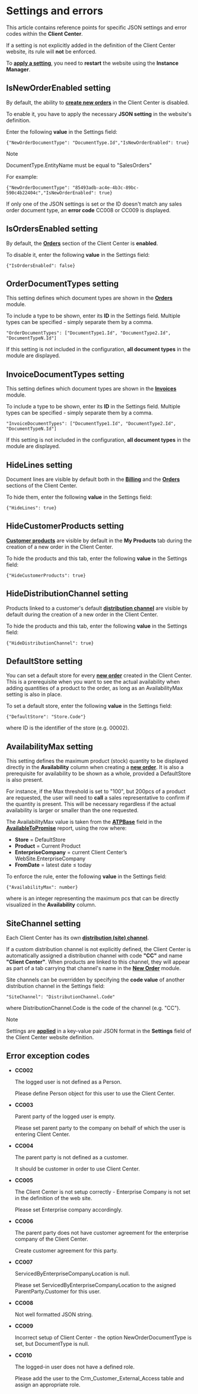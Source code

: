 # Settings and errors 

This article contains reference points for specific JSON settings and error codes within the **Client Center**.

If a setting is not explicitly added in the definition of the Client Center website, its rule will **not** be enforced.

To **[apply a setting](how-to/apply-platform-settings.md)**, you need to **restart** the website using the **Instance Manager**.

## IsNewOrderEnabled setting

By default, the ability to **[create new orders](https://docs.erp.net/tech/modules/crm/clientcenter/orders/new-order.html)** in the Client Center is disabled. 

To enable it, you have to apply the necessary **JSON setting** in the website's definition.

Enter the following **value** in the Settings field:

```
{"NewOrderDocumentType": "DocumentType.Id","IsNewOrderEnabled": true}
```

> [!NOTE]
> DocumentType.EntityName must be equal to "SalesOrders"


For example:

```
{"NewOrderDocumentType": "85493adb-ac4e-4b3c-89bc-590c4b22404c","IsNewOrderEnabled": true}
```

If only one of the JSON settings is set or the ID doesn't match any sales order document type, an **error code** CC008 or CC009 is displayed.

## IsOrdersEnabled setting

By default, the **[Orders](orders/index.md)** section of the Client Center is **enabled**. 

To disable it, enter the following **value** in the Settings field:

```
{"IsOrdersEnabled": false} 
```

## OrderDocumentTypes setting

This setting defines which document types are shown in the **[Orders](orders/orders.md)** module. 

To include a type to be shown, enter its **ID** in the Settings field. Multiple types can be specified - simply separate them by a comma.

```
"OrderDocumentTypes": ["DocumentType1.Id", "DocumentType2.Id", "DocumentTypeN.Id"]
```

If this setting is not included in the configuration, **all document types** in the module are displayed.

## InvoiceDocumentTypes setting

This setting defines which document types are shown in the **[Invoices](billing/invoices.md)** module. 

To include a type to be shown, enter its **ID** in the Settings field. Multiple types can be specified - simply separate them by a comma.

```
"InvoiceDocumentTypes": ["DocumentType1.Id", "DocumentType2.Id", "DocumentTypeN.Id"]
```

If this setting is not included in the configuration, **all document types** in the module are displayed.

## HideLines setting

Document lines are visible by default both in the **[Billing](billing/index.md)** and the **[Orders](orders/index.md)** sections of the Client Center.

To hide them, enter the following **value** in the Settings field:

```
{"HideLines": true}
```

## HideCustomerProducts setting

**[Customer products](https://docs.erp.net/tech/modules/crm/sales/definitions/define-customers.html)** are visible by default in the **My Products** tab during the creation of a new order in the Client Center.

To hide the products and this tab, enter the following **value** in the Settings field:

```
{"HideCustomerProducts": true}
```

## HideDistributionChannel setting

Products linked to a customer's default **[distribution channel](https://docs.erp.net/tech/modules/crm/marketing/distribution-channels/index.html)** are visible by default during the creation of a new order in the Client Center.

To hide the products and this tab, enter the following **value** in the Settings field:

```
{"HideDistributionChannel": true}
```

## DefaultStore setting

You can set a default store for every **[new order](https://docs.erp.net/tech/modules/crm/clientcenter/orders/new-order.html)** created in the Client Center. This is a prerequisite when you want to see the actual availability when adding quantities of a product to the order, as long as an AvailabilityMax setting is also in place.

To set a default store, enter the following **value** in the Settings field:

```
{"DefaultStore": "Store.Code"}
```

where ID is the identifier of the store (e.g. 00002).

## AvailabilityMax setting

This setting defines the maximum  product (stock) quantity to be displayed directly in the **Availability** column when creating a **[new order](https://docs.erp.net/tech/modules/crm/clientcenter/orders/new-order.html)**. It is also a prerequisite for availability to be shown as a whole, provided a DefaultStore is also present.

For instance, if the Max threshold is set to "100", but 200pcs of a product are requested, the user will need to **call** a sales representative to confirm if the quantity is present. This will be necessary regardless if the actual availability is larger or smaller than the one requested.

The AvailabilityMax value is taken from the **[ATPBase](https://docs.erp.net/model/entities/Logistics.Inventory.DemandManagement.AvailableToPromise.html#atpbase)** field in the **[AvailableToPromise](https://docs.erp.net/model/entities/Logistics.Inventory.DemandManagement.AvailableToPromise.html)** report, using the row where:

- **Store** = DefaultStore
- **Product** = Current Product
- **EnterpriseCompany** = current Client Center’s WebSite.EnterpriseCompany
- **FromDate** = latest date ≤ today

To enforce the rule, enter the following **value** in the Settings field:

```
{"AvailabilityMax": number}
```

where <number> is an integer representing the maximum pcs that can be directly visualized in the **Availability** column.

## SiteChannel setting

Each Client Center has its own **[distribution (site) channel](https://docs.erp.net/tech/modules/crm/marketing/distribution-channels/index.html)**. 

If a custom distribution channel is not explicitly defined, the Client Center is automatically assigned a distribution channel with code **"CC"** and name **"Client Center"**. When products are linked to this channel, they will appear as part of a tab carrying that channel's name in the **[New Order](orders/new-order.md)** module.  

Site channels can be overridden by specifying the **code value** of another distribution channel in the Settings field:

```
"SiteChannel": "DistributionChannel.Code"
```

where DistributionChannel.Code is the code of the channel (e.g. "CC").

> [!NOTE]
> 
> Settings are **[applied](how-to/apply-platform-settings.md)** in a key-value pair JSON format in the **Settings** field of the Client Center website definition. 

## Error exception codes

* **CC002**

  The logged user is not defined as a Person.
  
  Please define Person object for this user to use the Client Center.
  
* **CC003**

  Parent party of the logged user is empty.
  
  Please set parent party to the company on behalf of which the user is entering Client Center.
  
* **CC004**

  The parent party is not defined as a customer.
  
  It should be customer in order to use Client Center.
  
* **CC005**

  The Client Center is not setup correctly - Enterprise Company is not set in the definition of the web site.
  
  Please set Enterprise company accordingly.
  
* **CC006**

  The parent party does not have customer agreement for the enterprise company of the Client Center.
  
  Create customer agreement for this party.
  
* **CC007**
  
  ServicedByEnterpriseCompanyLocation is null.
  
  Please set ServicedByEnterpriseCompanyLocation to the asigned ParentParty.Customer for this user.
  
  
* **CC008**

  Not well formatted JSON string.
  
* **CC009**

  Incorrect setup of Client Center - the option NewOrderDocumentType is set, but DocumentType is null.

* **CC010**

  The logged-in user does not have a defined role.
  
  Please add the user to the Crm_Customer_External_Access table and assign an appropriate role.

